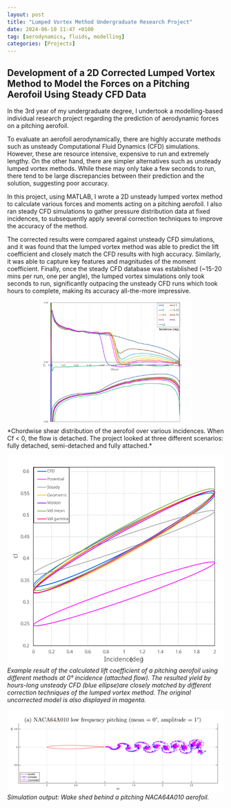 ```yaml
---
layout: post
title: "Lumped Vortex Method Undergraduate Research Project"
date: 2024-06-10 11:47 +0100
tag: [aerodynamics, fluids, modelling] 
categories: [Projects]
---
```


## Development of a 2D Corrected Lumped Vortex Method to Model the Forces on a Pitching Aerofoil Using Steady CFD Data

In the 3rd year of my undergraduate degree, I undertook a modelling-based individual research project regarding the prediction of aerodynamic forces on a pitching aerofoil.

To evaluate an aerofoil aerodynamically, there are highly accurate methods such as unsteady Computational Fluid Dynamics (CFD) simulations. However, these are resource intensive, expensive to run and extremely lengthy. On the other hand, there are simpler alternatives such as unsteady lumped vortex methods. While these may only take a few seconds to run, there tend to be large discrepancies between their prediction and the solution, suggesting poor accuracy. 

In this project, using MATLAB, I wrote a 2D unsteady lumped vortex method to calculate various forces and moments acting on a pitching aerofoil. I also ran steady CFD simulations to gather pressure distribution data at fixed incidences, to subsequently apply several correction techniques to improve the accuracy of the method. 

The corrected results were compared against unsteady CFD simulations, and it was found that the lumped vortex method was able to predict the lift coefficient and closely match the CFD results with high accuracy. Similarly, it was able to capture key features and magnitudes of the moment coefficient. Finally, once the steady CFD database was established (~15-20 mins per run, one per angle), the lumped vortex simulations only took seconds to run, significantly outpacing the unsteady CFD runs which took hours to complete, making its accuracy all-the-more impressive.

<img src="assets/images/rp3/rp3_shear_force.png" alt="Shear Force" style="display: block; margin-left: auto; margin-right: auto; width: 70%">
*Chordwise shear distribution of the aerofoil over various incidences. When Cf < 0, the flow is detached. The project looked at three different scenarios: fully detached, semi-detached and fully attached.*

![Lift Coefficient](assets/images/rp3/rp3_lift_coeff.svg)
*Example result of the calculated lift coefficient of a pitching aerofoil using different methods at 0° incidence (attached flow). The resulted yield by hours-long unsteady CFD (blue ellipse)are closely matched by different correction techniques of the lumped vortex method. The original uncorrected model is also displayed in magenta.*

![Wake](assets/images/rp3/rp3_wake.png)
*Simulation output: Wake shed behind a pitching NACA64A010 aerofoil.*